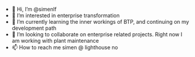 - 👋 Hi, I’m @simenlf
- 👀 I’m interested in enterprise transformation 
- 🌱 I’m currently learning the inner workings of BTP, and continuing on my development path
- 💞️ I’m looking to collaborate on enterprise related projects. Right now I am working with plant maintenance 
- 📫 How to reach me simen @ lighthouse no

<!---
simenlf/simenlf is a ✨ special ✨ repository because its `README.md` (this file) appears on your GitHub profile.
You can click the Preview link to take a look at your changes.
--->
